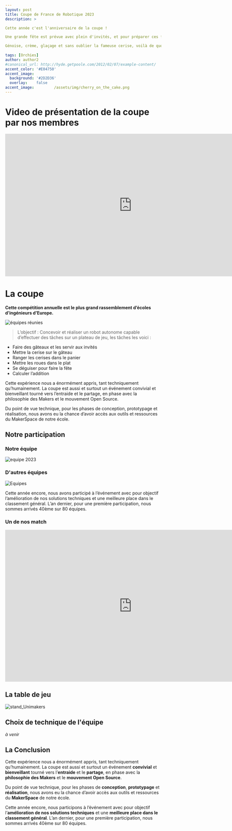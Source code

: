 ```yaml
---
layout: post
title: Coupe de France de Robotique 2023 
description: > 

Cette année c'est l'anniversaire de la coupe !

Une grande fête est prévue avec plein d'invités, et pour préparer ces festivités nos petits robots ont décidé d'aider grand-mère Monique à préparer ces gâteaux à la recette légendaires.

Génoise, crème, glaçage et sans oublier la fameuse cerise, voilà de quoi auront besoin nos petits robots pour accomplir leurs missions.
 
tags: [Orchies]
author: author2
#canonical_url: http://hyde.getpoole.com/2012/02/07/example-content/
accent_color: '#E04750'
accent_image:       
  background: '#2D2D36'
  overlay:    false
accent_image:         /assets/img/cherry_on_the_cake.png
---
```

# Video de présentation de la coupe par nos membres 
<iframe width="816" height="459" src="https://www.youtube.com/embed/h137741JeEo" title="Objectif coupe de France de robotique - Projet I3 - Unilasalle Amiens" frameborder="0" allow="accelerometer; autoplay; clipboard-write; encrypted-media; gyroscope; picture-in-picture; web-share" allowfullscreen></iframe>

# La coupe 
**Cette compétition annuelle est le plus grand rassemblement d’écoles d’ingénieurs d’Europe.**

![équipes réunies](/assets/img/cdr2023.jpg)

>L’objectif : Concevoir et réaliser un robot autonome capable d’effectuer des tâches sur un plateau de jeu, les tâches les voici :
- Faire des gâteaux et les servir aux invités
- Mettre la cerise sur le gâteau
- Ranger les cerises dans le panier
- Mettre les roues dans le plat
- Se déguiser pour faire la fête
- Calculer l’addition

Cette expérience nous a énormément appris, tant techniquement qu’humainement. La coupe est aussi et surtout un événement convivial et bienveillant tourné vers l’entraide et le partage, en phase avec la philosophie des Makers et le mouvement Open Source.

Du point de vue technique, pour les phases de conception, prototypage et réalisation, nous avons eu la chance d’avoir accès aux outils et ressources du MakerSpace de notre école.

## Notre participation

### Notre équipe

![equipe 2023](/assets/img/equipe/equipe_2023.jpg)

### D'autres équipes  

![Equipes](/assets/img/match.jpg)

Cette année encore, nous avons participé à l’événement avec pour objectif l’amélioration de nos solutions techniques et une meilleure place dans le classement général. L’an dernier, pour une première participation, nous sommes arrivés 40ème sur 80 équipes.

### Un de nos match

<iframe width="816" height="489" src="https://www.youtube.com/embed/PNqFieVEhVM?start=3618" title="Coupe de France de Robotique 2023 - Série 5" frameborder="0" allow="accelerometer; autoplay; clipboard-write; encrypted-media; gyroscope; picture-in-picture; web-share" allowfullscreen></iframe>

## La table de jeu 

![stand_Unimakers](/assets/img/Table_de_Robotique_2023.png)

## Choix de technique de l'équipe 

*à venir*

## La Conclusion 

Cette expérience nous a énormément appris, tant techniquement qu’humainement. La coupe est aussi et surtout un événement **convivial** et **bienveillant** tourné vers l’**entraide** et le **partage**, en phase avec la **philosophie des Makers** et le **mouvement Open Source**.

Du point de vue technique, pour les phases de **conception**, **prototypage** et **réalisation**, nous avons eu la chance d’avoir accès aux outils et ressources du **MakerSpace** de notre école.

Cette année encore, nous participons à l’événement avec pour objectif l’**amélioration de nos solutions techniques** et une **meilleure place dans le classement général**. L’an dernier, pour une première participation, nous sommes arrivés 40ème sur 80 équipes.

